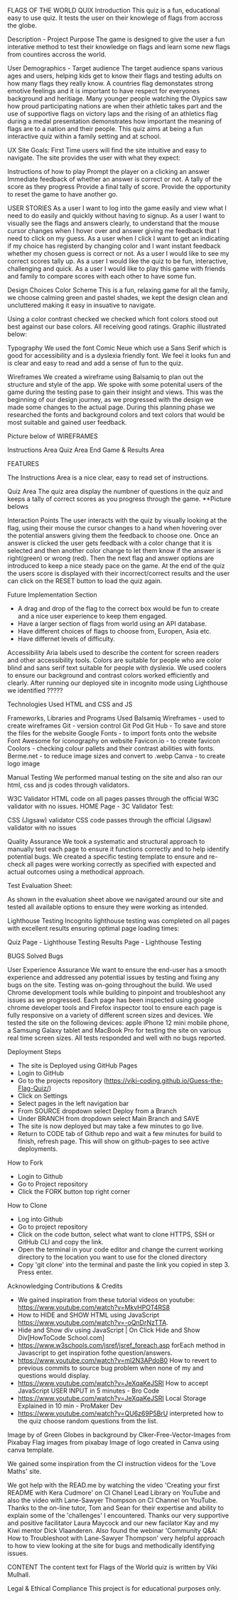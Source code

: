 FLAGS OF THE WORLD QUIX
Introduction
This quiz is a fun, educational easy to use quiz.  It tests the user on their knowlege of flags from accross the globe. 

Description - Project Purpose
The game is designed to give the user a fun interative method to test their knowledge on flags and learn some new flags from countires accross the world.

User Demographics - Target audience
The target audience spans various ages and users, helping kids get to know their flags and testing adults on how many flags they really know.  A countries flag demonstates strong emotive feelings and it is important to have respect for everyones background and heritiage. Many younger people watching the Olypics saw how proud participating nations are when their athletic takes part and the use of supportive flags on victory laps and the rising of an athletics flag during a medal presentation demonstrates how important the meaning of flags are to a nation and their people.  This quiz aims at being a fun interactive quiz within a family setting and at school.

UX
Site Goals: First Time users will find the site intuitive and easy to navigate. The site provides the user with what they expect:

Instructions of how to play
Prompt the player on a clicking an answer
Immediate feedback of whether an answer is correct or not.
A tally of the score as they progress
Provide a final tally of score.
Provide the opportunity to reset the game to have another go. 

USER STORIES
As a user I want to log into the game easily and view what I need to do easily and quickly without having to signup.  As a user I want to visually see the flags and answers clearly, to understand that the mouse cursor changes when I hover over and answer giving me feedback that I need to click on my guess.  As a user when I click I want to get an indicating if my choice has registerd by changing color and I want instant feedback whether my chosen guess is correct or not.  As a user I would like to see my correct scores tally up.  As a user I would like the quiz to be fun, interactive, challenging and quick.  As a user I would like to play this game with friends and family to compare scores with each other to have some fun. 

Design Choices
Color Scheme
This is a fun, relaxing game for all the family, we choose calming green and pastel shades, we kept the design clean and uncluttered making it easy in insuative to navigate. 

Using a color contrast checked we checked which font colors stood out best against our base colors.  All receiving good ratings. Graphic illustrated below:

Typography
We used the font Comic Neue which use a Sans Serif which is good for accessibility and is a dyslexia friendly font. We feel it looks fun and is clear and easy to read and add a sense of fun to the quiz.

Wireframes
We created a wireframe using Balsamiq to plan out the structure and style of the app. We spoke with some potenital users of the game during the testing pase to gain their insight and views. This was the beginning of our design journey, as we progressed with the design we made some changes to the actual page. During this planning phase we researched the fonts and background colors and text colors that would be most suitable and gained user feedback.

Picture below of WIREFRAMES

Instructions Area
Quiz Area
End Game & Results Area

FEATURES

The Instructions Area is a nice clear, easy to read set of instructions. 

Quiz Area
The quiz area display the numbner of questions in the quiz and keeps a  tally of correct scores as you progress through the game. 
**Picture belows



Interaction Points
The user interacts with the quiz by visually looking at the flag, using their mouse the cursor changes to a hand when hovering over the potential answers giving them the feedback to choose one.  Once an answer is clicked the user gets feedback with a color change that it is selected and then another color change to let them know if the answer is right(green) or wrong (red). Then the next flag and answer options are introduced to keep a nice steady pace on the game. At the end of the quiz the users score is displayed with their incorrect/correct results and the user can click on the RESET button to load the quiz again. 

Future Implementation Section
* A drag and drop of the flag to the correct box would be fun to create and a nice user experience to keep them engaged.
* Have a larger section of flags from world using an API database.
* Have different choices of flags to choose from, Europen, Asia etc.
* Have differnet levels of difficulty.


Accessibility
Aria labels used to describe the content for screen readers and other accessibility tools. Colors are suitable for people who are color blind and sans serif text suitable for people with dyslexia. We used coolers to ensure our background and contrast colors worked efficiently and clearly. After running our deployed site in incognito mode using Lighthouse we identified ?????

Technologies Used
HTML and CSS and JS

Frameworks, Libraries and Programs Used
Balsamiq Wireframes - used to create wireframes
Git - version control
Git Pod
Git Hub - To save and store the files for the website
Google Fonts - to import fonts onto the website
Font Awesome for iconography on website
Favicon.io - to create favicon
Coolors - checking colour pallets and their contrast abilities with fonts.
Berme.net - to reduce image sizes and convert to .webp
Canva - to create logo image

Manual Testing
We performed manual testing on the site and also ran our html, css and js codes through validators.

W3C Validator
HTML code on all pages passes through the official W3C validator with no issues.
HOME Page - 3C Validator Test:


CSS (Jigsaw) validator
CSS code passes through the official (Jigsaw) validator with no issues

Quality Assurance
We took a systematic and structural approach to manually test each page to ensure it functions correctly and to help identify potential bugs. We created a specific testing template to ensure and re-check all pages were working correctly as specified with expected and actual outcomes using a methodical approach.

Test Evaluation Sheet:

As shown in the evaluation sheet above we navigated around our site and tested all available options to ensure they were working as intended.

Lighthouse Testing
Incognito lighthouse testing was completed on all pages with excellent results ensuring optimal page loading times:

Quiz Page - Lighthouse Testing
Results Page - Lighthouse Testing

BUGS
Solved Bugs



User Experience Assurance
We want to ensure the end-user has a smooth experience and addressed any potential issues by testing and fixing any bugs on the site. Testing was on-going throughout the build. We used Chrome development tools while building to pinpoint and troubleshoot any issues as we progressed. Each page has been inspected using google chrome developer tools and Firefox inspector tool to ensure each page is fully responsive on a variety of different screen sizes and devices. We tested the site on the following devices: apple iPhone 12 mini mobile phone, a Samsung Galaxy tablet and MacBook Pro for testing the site on various real time screen sizes. All tests responded and well with no bugs reported.

Deployment Steps
* The site is Deployed using GitHub Pages
* Login to GitHub
* Go to the projects repository (https://viki-coding.github.io/Guess-the-Flag-Quiz/)
* Click on Settings
* Select pages in the left navigation bar
* From SOURCE dropdown select Deploy from a Branch
* Under BRANCH from dropdown select Main Branch and SAVE
* The site is now deployed but may take a few minutes to go live.
* Return to CODE tab of Github repo and wait a few minutes for build to finish, refresh page. This will show on github-pages to see active deployments.

How to Fork
* Login to Github
* Go to Project repository
* Click the FORK button top right corner

How to Clone
* Log into Github
* Go to project repository
* Click on the code button, select what want to clone HTTPS, SSH or GitHub CLI and copy the link.
* Open the terminal in your code editor and change the current working directory to the location you want to use for the cloned directory
* Copy 'git clone' into the terminal and paste the link you copied in step 3. Press enter.
  
Acknowledging Contributions & Credits
* We gained inspiration from these tutorial videos on youtube: https://www.youtube.com/watch?v=MkvHPOT4RS8
* How to HIDE and SHOW HTML using JavaScript https://www.youtube.com/watch?v=-oQnDrNzTTA.
* Hide and Show div using JavaScript | On Click Hide and Show Div[HowToCode School.com]
* https://www.w3schools.com/jsref/jsref_foreach.asp forEach method in Javascript to get inspiration fothe question/answers.
* https://www.youtube.com/watch?v=ml2N3APdoB0 How to revert to previous commits to source bug problem when none of my and questions would display.
* https://www.youtube.com/watch?v=JeXqaKeJSRI How to accept JavaScript USER INPUT in 5 minutes - Bro Code
* https://www.youtube.com/watch?v=JeXqaKeJSRI Local Storage Explained in 10 min - ProMaker Dev
* https://www.youtube.com/watch?v=QU6z69P5BrU interpreted how to the quiz choose random questions from the list.

Image by of Green Globes in background by Clker-Free-Vector-Images from Pixabay
Flag images from pixabay
Image of logo created in Canva using canva template. 

We gained some inspiration from the CI instruction videos for the 'Love Maths' site.

We got help with the READ.me by watching the video 'Creating your first README with Kera Cudmore' on CI Chanel Lead Library on YouTube and also the video with Lane-Sawyer Thompson on CI Channel on YouTube. Thanks to the on-line tutor, Tom and Sean for their expertise and ability to explain some of the 'challenges' I encountered. Thanks our very supportive and positive facilitator Laura Maycock and our new facilator Kay and my Kiwi mentor Dick Vlaanderen. Also found the webinar 'Community Q&A: How to Troubleshoot with Lane-Sawyer Thompson' very helpful approach to how to view looking at the site for bugs and methodically identifying issues.

CONTENT The content text for Flags of the World quiz is written by Viki Mulhall. 

Legal & Ethical Compliance
This project is for educational purposes only.
